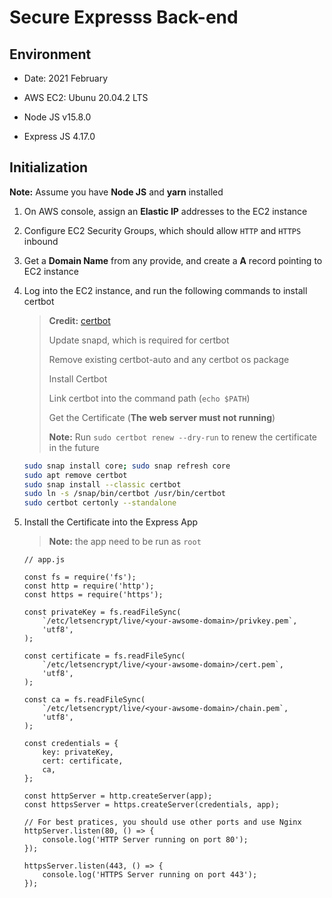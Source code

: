 # Secure Expresss Back-end

## Environment

- Date: 2021 February

- AWS EC2: Ubunu 20.04.2 LTS

- Node JS v15.8.0

- Express JS 4.17.0

## Initialization

**Note:** Assume you have **Node JS** and **yarn** installed

1. On AWS console, assign an **Elastic IP** addresses to the EC2 instance

2. Configure EC2 Security Groups, which should allow `HTTP` and `HTTPS` inbound

3. Get a **Domain Name** from any provide, and create a **A** record pointing to EC2 instance

4. Log into the EC2 instance, and run the following commands to install certbot

    > **Credit:** [certbot](https://certbot.eff.org/lets-encrypt/ubuntufocal-other)
    >
    > Update snapd, which is required for certbot
    >
    > Remove existing certbot-auto and any certbot os package
    >
    > Install Certbot
    >
    > Link certbot into the command path (`echo $PATH`)
    >
    > Get the Certificate (**The web server must not running**)
    >
    > **Note:** Run `sudo certbot renew --dry-run` to renew the certificate in the future

    ```bash
    sudo snap install core; sudo snap refresh core
    sudo apt remove certbot
    sudo snap install --classic certbot
    sudo ln -s /snap/bin/certbot /usr/bin/certbot
    sudo certbot certonly --standalone
    ```

5. Install the Certificate into the Express App
    > **Note:** the app need to be run as `root`

    ```nodejs
    // app.js

    const fs = require('fs');
    const http = require('http');
    const https = require('https');

    const privateKey = fs.readFileSync(
        `/etc/letsencrypt/live/<your-awsome-domain>/privkey.pem`,
        'utf8',
    );

    const certificate = fs.readFileSync(
        `/etc/letsencrypt/live/<your-awsome-domain>/cert.pem`,
        'utf8',
    );

    const ca = fs.readFileSync(
        `/etc/letsencrypt/live/<your-awsome-domain>/chain.pem`,
        'utf8',
    );

    const credentials = {
        key: privateKey,
        cert: certificate,
        ca,
    };

    const httpServer = http.createServer(app);
    const httpsServer = https.createServer(credentials, app);

    // For best pratices, you should use other ports and use Nginx
    httpServer.listen(80, () => {
        console.log('HTTP Server running on port 80');
    });

    httpsServer.listen(443, () => {
        console.log('HTTPS Server running on port 443');
    });
    ```
